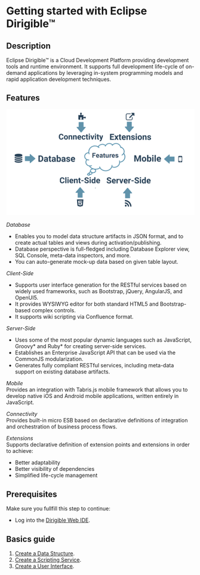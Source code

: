 # Getting started with Eclipse Dirigible™

## Description
Eclipse Dirigible™ is a Cloud Development Platform providing development tools and runtime environment. It supports full development life-cycle of on-demand applications by leveraging in-system programming models and rapid application development techniques.

## Features

![alt text](dirigibleImage.png)

*Database* 
- Enables you to model data structure artifacts in JSON format, and to create actual tables and views during activation/publishing.
- Database perspective is full-fledged including Database Explorer view, SQL Console, meta-data inspectors, and more.
- You can auto-generate mock-up data based on given table layout.

*Client-Side*
- Supports user interface generation for the RESTful services based on widely used frameworks, such as Bootstrap, jQuery, AngularJS, and OpenUI5.
- It provides WYSIWYG editor for both standard HTML5 and Bootstrap-based complex controls.
- It supports wiki scripting via Confluence format.

*Server-Side*
- Uses some of the most popular dynamic languages such as JavaScript, Groovy* and Ruby* for creating server-side services.
- Establishes an Enterprise JavaScript API that can be used via the CommonJS modularization.
- Generates fully compliant RESTful services, including meta-data support on existing database artifacts.

*Mobile* 
<br/>Provides an integration with Tabris.js mobile framework that allows you to develop native iOS and Android mobile applications, written entirely in JavaScript.

*Connectivity*
<br/>Provides built-in micro ESB based on declarative definitions of integration and orchestration of business process flows.

*Extensions*
<br/>Supports declarative definition of extension points and extensions in order to achieve:
- Better adaptability
- Better visibility of dependencies
- Simplified life-cycle management

## Prerequisites
Make sure you fullfill this step to continue:
- Log into the [Dirigible Web IDE](http://dirigible.eclipse.org/).

## Basics guide
1. [Create a Data Structure](DataStructures.md). <br/>
2. [Create a Scripting Service](ScriptingService.md). <br/>
3. [Create a User Interface](UserInterface.md).
